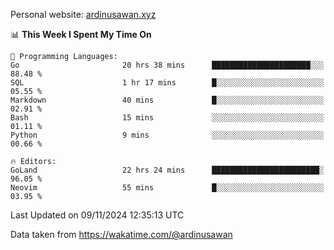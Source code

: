 Personal website: [ardinusawan.xyz](https://ardinusawan.xyz)

<!--START_SECTION:waka-->
📊 **This Week I Spent My Time On** 

```text
💬 Programming Languages: 
Go                       20 hrs 38 mins      ██████████████████████░░░   88.48 % 
SQL                      1 hr 17 mins        █░░░░░░░░░░░░░░░░░░░░░░░░   05.55 % 
Markdown                 40 mins             █░░░░░░░░░░░░░░░░░░░░░░░░   02.91 % 
Bash                     15 mins             ░░░░░░░░░░░░░░░░░░░░░░░░░   01.11 % 
Python                   9 mins              ░░░░░░░░░░░░░░░░░░░░░░░░░   00.66 % 

🔥 Editors: 
GoLand                   22 hrs 24 mins      ████████████████████████░   96.05 % 
Neovim                   55 mins             █░░░░░░░░░░░░░░░░░░░░░░░░   03.95 % 
```


 Last Updated on 09/11/2024 12:35:13 UTC
<!--END_SECTION:waka-->
Data taken from https://wakatime.com/@ardinusawan
